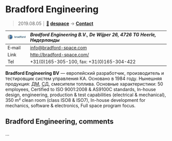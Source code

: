 # Bradford Engineering
> 2019.08.05 ┊ **[🚀](../index/index.md) [despace](index.md)** → **[Contact](contact.md)**

|[![](f/contact/b/bradford_logo1_thumb.jpg)](f/contact/b/bradford_logo1.png)|*Bradford Engineering B.V., De Wijper 26, 4726 TG Heerle, Нидерланды*|
|:--|:--|
|E‑mail| <info@bradford-space.com> |
|Link| <http://bradford-space.com/> |
|Tel| +31(0)165-305-100, fax: +31(0)165-304-422 |

**Bradford Engineering BV** — европейский разработчик, производитель и тестировщик систем управления КА. Основано в 1984 году. Нынешняя продукция: [ДМ](rw.md), [СД](sensor.md), смесители топлива. Основные характеристики: 50 employees, Certified to ISO 9001:2008 & AS9100C standards, In-house design, engineering, production & test capabilities (electrical & mechanical), 350 m² clean room (class ISO8 & ISO7), In-house development for mechanics, software & electronics, Full space program focus.


<p style="page-break-after:always"> </p>

## Bradford Engineering, comments

…
